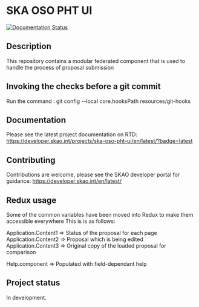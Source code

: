 # SKA OSO PHT UI

[![Documentation Status](https://readthedocs.org/projects/ska-oso-pht-ui/badge/?version=latest)](https://developer.skatelescope.org/projects/ska-oso-pht-ui/en/latest/?badge=latest)

## Description

This repository contains a modular federated component that is used to handle the process of proposal submission

## Invoking the checks before a git commit

Run the command : git config --local core.hooksPath resources/git-hooks

## Documentation

Please see the latest project documentation on RTD: https://developer.skao.int/projects/ska-oso-pht-ui/en/latest/?badge=latest

## Contributing

Contributions are welcome, please see the SKAO developer portal for guidance. https://developer.skao.int/en/latest/

## Redux usage

Some of the common variables have been moved into Redux to make them accessible everywhere
This is is as follows:

Application.Content1 => Status of the proposal for each page
Application.Content2 => Proposal which is being edited
Application.Content3 => Original copy of the loaded proposal for comparison

Help.component => Populated with field-dependant help

## Project status

In development.
